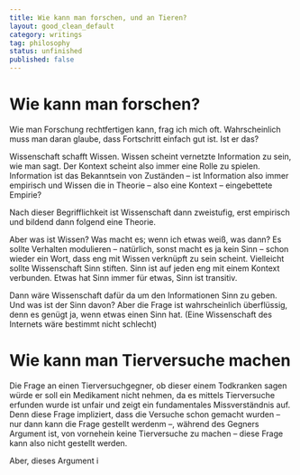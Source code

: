 ```yaml
---
title: Wie kann man forschen, und an Tieren?
layout: good_clean_default
category: writings
tag: philosophy
status: unfinished
published: false
---
```

# Wie kann man forschen?


Wie man Forschung rechtfertigen kann, frag ich mich oft. Wahrscheinlich
muss man daran glaube, dass Fortschritt einfach gut ist. Ist er das?

Wissenschaft schafft Wissen. Wissen scheint vernetzte Information zu
sein, wie man sagt. Der Kontext scheint also immer eine Rolle zu
spielen. Information ist das Bekanntsein von Zuständen – ist
Information also immer empirisch und Wissen die in Theorie – also eine
Kontext – eingebettete Empirie?

Nach dieser Begrifflichkeit ist Wissenschaft dann zweistufig, erst
empirisch und bildend dann folgend eine Theorie.

Aber was ist Wissen? Was macht es; wenn ich etwas weiß, was dann? Es
sollte Verhalten modulieren – natürlich, sonst macht es ja kein
Sinn – schon wieder ein Wort, dass eng mit Wissen
verknüpft zu sein scheint. Vielleicht sollte Wissenschaft Sinn
stiften. Sinn ist auf jeden eng mit einem Kontext verbunden. Etwas hat
Sinn immer für etwas, Sinn ist transitiv.

Dann wäre Wissenschaft dafür da um den Informationen Sinn zu geben.
Und was ist der Sinn davon? Aber die Frage ist wahrscheinlich
überflüssig, denn es genügt ja, wenn etwas einen Sinn hat.
(Eine Wissenschaft des Internets wäre bestimmt nicht schlecht)



# Wie kann man Tierversuche machen

Die Frage an einen Tierversuchgegner, ob dieser einem Todkranken sagen
würde er soll ein Medikament nicht nehmen, da es mittels Tierversuche
erfunden wurde ist unfair und zeigt ein fundamentales Missverständnis
auf. Denn diese Frage impliziert, dass die
Versuche schon gemacht wurden – nur dann kann die Frage gestellt
werdenm –, während des Gegners Argument ist, von vornehein keine
Tierversuche zu machen – diese Frage kann also nicht gestellt werden.

Aber, dieses Argument i
